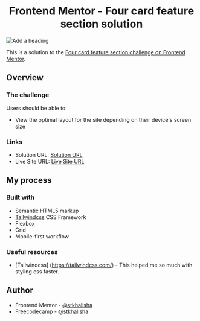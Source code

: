 <h1 align="center">Frontend Mentor - Four card feature section solution</h1>

![Add a heading](https://user-images.githubusercontent.com/60285814/222969366-cf0de0ed-73c1-4654-aa19-b1d27edf946e.png)

This is a solution to the [Four card feature section challenge on Frontend Mentor](https://www.frontendmentor.io/challenges/four-card-feature-section-weK1eFYK).

## Overview

### The challenge

Users should be able to:

- View the optimal layout for the site depending on their device's screen size

### Links

- Solution URL: [Solution URL](https://github.com/stkhalisha/four-card-feature-section-master)
- Live Site URL: [Live Site URL](https://stkhalisha-four-card-feature-section-master.vercel.app/)

## My process

### Built with

- Semantic HTML5 markup
- [Tailwindcss](https://tailwindcss.com/) CSS Framework
- Flexbox
- Grid
- Mobile-first workflow

### Useful resources

- [Tailwindcss] (https://tailwindcss.com/) - This helped me so much with styling css faster.

## Author

- Frontend Mentor - [@stkhalisha](https://www.frontendmentor.io/profile/stkhalisha)
- Freecodecamp - [@stkhalisha](https://www.freecodecamp.org/stkhalisha)
